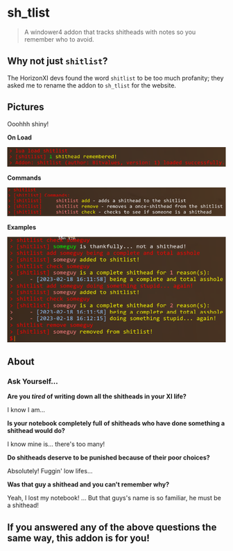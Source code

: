 # sh_tlist

> A windower4 addon that tracks shitheads with notes so you remember who to avoid.

## Why not just `shitlist`?

The HorizonXI devs found the word `shitlist` to be too much profanity; they asked me to rename the addon to `sh_tlist` for the website.

## Pictures

Ooohhh shiny!

**On Load**

![Load](./images/shitlist-load.png)

**Commands**

![Commands](./images/shitlist-commands.png)

**Examples**

![Examples](./images/shitlist-examples.png)

## About

### Ask Yourself...

**Are you *tired* of writing down all the shitheads in your XI life?**

I know I am...

**Is your notebook completely full of shitheads who have done something a shithead would do?**

I know mine is... there's too many!

**Do shitheads deserve to be punished because of their poor choices?**

Absolutely! Fuggin' low lifes...

**Was that guy a shithead and you can't remember why?**

Yeah, I lost my notebook! ... But that guys's name is so familiar, he must be a shithead!

## If you answered any of the above questions the same way, this addon is for you!
